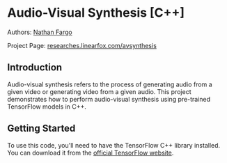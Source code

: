 # Audio-Visual Synthesis [C++]

Authors: <a href="https://account.linearfox.com/user/ntfargo/">Nathan Fargo</a>

Project Page: <a href="https://researches.linearfox.com/avsynthesis">researches.linearfox.com/avsynthesis</a>

## Introduction
Audio-visual synthesis refers to the process of generating audio from a given video or generating video from a given audio. This project demonstrates how to perform audio-visual synthesis using pre-trained TensorFlow models in C++.

## Getting Started
To use this code, you'll need to have the TensorFlow C++ library installed. You can download it from the <a href="https://www.tensorflow.org/install/lang_c">official TensorFlow website</a>.